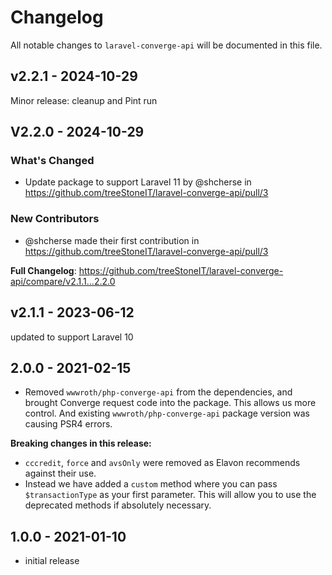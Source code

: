 # Changelog

All notable changes to `laravel-converge-api` will be documented in this file.

## v2.2.1 - 2024-10-29

Minor release: cleanup and Pint run

## V2.2.0 - 2024-10-29

### What's Changed

* Update package to support Laravel 11 by @shcherse in https://github.com/treeStoneIT/laravel-converge-api/pull/3

### New Contributors

* @shcherse made their first contribution in https://github.com/treeStoneIT/laravel-converge-api/pull/3

**Full Changelog**: https://github.com/treeStoneIT/laravel-converge-api/compare/v2.1.1...2.2.0

## v2.1.1 - 2023-06-12

updated to support Laravel 10

## 2.0.0 - 2021-02-15

- Removed `wwwroth/php-converge-api` from the dependencies, and brought Converge request code into the package. This allows us more control. And existing `wwwroth/php-converge-api` package version was causing PSR4 errors.

**Breaking changes in this release:**

- `cccredit`, `force` and `avsOnly` were removed as Elavon recommends against their use.
- Instead we have added a `custom` method where you can pass `$transactionType` as your first parameter. This will allow you to use the deprecated methods if absolutely necessary.

## 1.0.0 - 2021-01-10

- initial release
